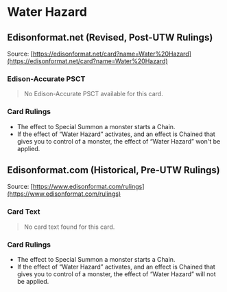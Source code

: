 # Water Hazard

## Edisonformat.net (Revised, Post-UTW Rulings)

Source: [https://edisonformat.net/card?name=Water%20Hazard](https://edisonformat.net/card?name=Water%20Hazard)

### Edison-Accurate PSCT

> No Edison-Accurate PSCT available for this card.

### Card Rulings

*   The effect to Special Summon a monster starts a Chain.
*   If the effect of “Water Hazard” activates, and an effect is Chained that gives you to control of a monster, the effect of “Water Hazard” won't be applied.


## Edisonformat.com (Historical, Pre-UTW Rulings)

Source: [https://www.edisonformat.com/rulings](https://www.edisonformat.com/rulings)

### Card Text

> No card text found for this card.

### Card Rulings

*   The effect to Special Summon a monster starts a Chain.
*   If the effect of “Water Hazard” activates, and an effect is Chained that gives you to control of a monster, the effect of “Water Hazard” will not be applied.



